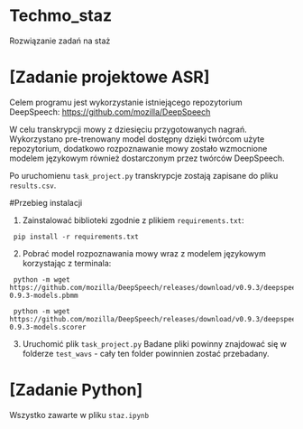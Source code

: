 # Techmo_staz
Rozwiązanie zadań na staż 

# [Zadanie projektowe ASR]
Celem programu jest wykorzystanie istniejącego repozytorium DeepSpeech:
https://github.com/mozilla/DeepSpeech 
 
W celu transkrypcji mowy z dziesięciu przygotowanych nagrań. 
Wykorzystano pre-trenowany model dostępny dzięki twórcom użyte repozytorium, dodatkowo rozpoznawanie mowy zostało wzmocnione modelem językowym również dostarczonym przez twórców DeepSpeech.

Po uruchomienu ``task_project.py`` transkrypcje zostają zapisane do pliku ``results.csv``.

#Przebieg instalacji 
1. Zainstalować biblioteki zgodnie z plikiem ``requirements.txt``:

```
 pip install -r requirements.txt
```

2. Pobrać model rozpoznawania mowy wraz z modelem językowym korzystając z terminala:

```
 python -m wget https://github.com/mozilla/DeepSpeech/releases/download/v0.9.3/deepspeech-0.9.3-models.pbmm
 
 python -m wget https://github.com/mozilla/DeepSpeech/releases/download/v0.9.3/deepspeech-0.9.3-models.scorer
```
3. Uruchomić plik ``task_project.py`` 
Badane pliki powinny znajdować się w folderze ``test_wavs`` - cały ten folder powinnien zostać przebadany. 

# [Zadanie Python]
Wszystko zawarte w pliku ``staz.ipynb``
